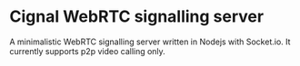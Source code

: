 # Cignal WebRTC signalling server
A minimalistic WebRTC signalling server written in Nodejs with Socket.io. It currently supports p2p video calling only.
